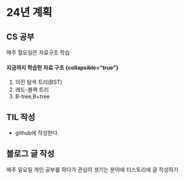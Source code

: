 # 24년 계획
  
## CS 공부
매주 월요일은 자료구조 학습

#### 지금까지 학습한 자료 구조 {collapsible="true"}
1. 이진 탐색 트리(BST)
2. 레드-블랙 트리
3. B-tree,B+tree
  
## TIL 작성
+ github에 작성한다.  

## 블로그 글 작성
매주 일요일 개인 공부를 하다가 관심이 생기는 분야에 티스토리에 글 작성하기
